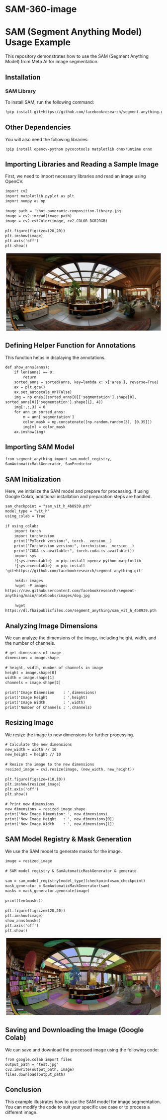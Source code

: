 # SAM-360-image

# SAM (Segment Anything Model) Usage Example

This repository demonstrates how to use the SAM (Segment Anything Model) from Meta AI for image segmentation.

## Installation

### SAM Library
To install SAM, run the following command:

```bash
!pip install git+https://github.com/facebookresearch/segment-anything.git
```

## Other Dependencies
You will also need the following libraries:
```
!pip install opencv-python pycocotools matplotlib onnxruntime onnx
```

## Importing Libraries and Reading a Sample Image
First, we need to import necessary libraries and read an image using OpenCV.

```
import cv2
import matplotlib.pyplot as plt
import numpy as np

image_path = 'shot-panoramic-composition-library.jpg'
image = cv2.imread(image_path)
image = cv2.cvtColor(image, cv2.COLOR_BGR2RGB)

plt.figure(figsize=(20,20))
plt.imshow(image)
plt.axis('off')
plt.show()
```

![](360.png)<!-- -->

## Defining Helper Function for Annotations
This function helps in displaying the annotations.
```
def show_anns(anns):
    if len(anns) == 0:
        return
    sorted_anns = sorted(anns, key=lambda x: x['area'], reverse=True)
    ax = plt.gca()
    ax.set_autoscale_on(False)
    img = np.ones((sorted_anns[0]['segmentation'].shape[0], sorted_anns[0]['segmentation'].shape[1], 4))
    img[:,:,3] = 0
    for ann in sorted_anns:
        m = ann['segmentation']
        color_mask = np.concatenate([np.random.random(3), [0.35]])
        img[m] = color_mask
    ax.imshow(img)
```

## Importing SAM Model
```
from segment_anything import sam_model_registry, SamAutomaticMaskGenerator, SamPredictor
```

## SAM Initialization
Here, we initialize the SAM model and prepare for processing. If using Google Colab, additional installation and preparation steps are handled.
```
sam_checkpoint = "sam_vit_h_4b8939.pth"
model_type = "vit_h"
using_colab = True

if using_colab:
    import torch
    import torchvision
    print("PyTorch version:", torch.__version__)
    print("Torchvision version:", torchvision.__version__)
    print("CUDA is available:", torch.cuda.is_available())
    import sys
    !{sys.executable} -m pip install opencv-python matplotlib
    !{sys.executable} -m pip install 'git+https://github.com/facebookresearch/segment-anything.git'

    !mkdir images
    !wget -P images https://raw.githubusercontent.com/facebookresearch/segment-anything/main/notebooks/images/dog.jpg

    !wget https://dl.fbaipublicfiles.com/segment_anything/sam_vit_h_4b8939.pth
```

## Analyzing Image Dimensions
We can analyze the dimensions of the image, including height, width, and the number of channels.
```
# get dimensions of image
dimensions = image.shape

# height, width, number of channels in image
height = image.shape[0]
width = image.shape[1]
channels = image.shape[2]

print('Image Dimension    : ',dimensions)
print('Image Height       : ',height)
print('Image Width        : ',width)
print('Number of Channels : ',channels)
```

## Resizing Image
We resize the image to new dimensions for further processing.
```
# Calculate the new dimensions
new_width = width // 10
new_height = height // 10

# Resize the image to the new dimensions
resized_image = cv2.resize(image, (new_width, new_height))

plt.figure(figsize=(10,10))
plt.imshow(resized_image)
plt.axis('off')
plt.show()

# Print new dimensions
new_dimensions = resized_image.shape
print('New Image Dimension: ', new_dimensions)
print('New Image Height   : ', new_dimensions[0])
print('New Image Width    : ', new_dimensions[1])
```

## SAM Model Registry & Mask Generation
We use the SAM model to generate masks for the image.
```
image = resized_image

# SAM model registry & SamAutomaticMaskGenerator & generate

sam = sam_model_registry[model_type](checkpoint=sam_checkpoint)
mask_generator = SamAutomaticMaskGenerator(sam)
masks = mask_generator.generate(image)

print(len(masks))

plt.figure(figsize=(20,20))
plt.imshow(image)
show_anns(masks)
plt.axis('off')
plt.show()
```

![](360_SAM.png)<!-- -->

## Saving and Downloading the Image (Google Colab)
We can save and download the processed image using the following code:
```
from google.colab import files
output_path = 'test.jpg'
cv2.imwrite(output_path, image)
files.download(output_path)
```
## Conclusion
This example illustrates how to use the SAM model for image segmentation. You can modify the code to suit your specific use case or to process a different image.



